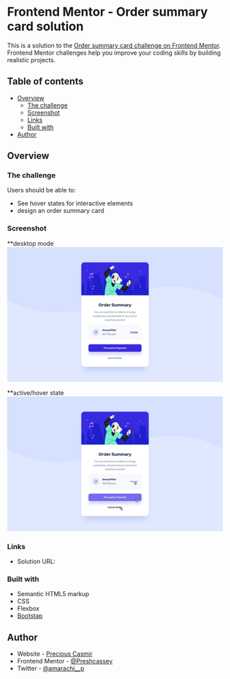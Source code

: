 # Frontend Mentor - Order summary card solution

This is a solution to the [Order summary card challenge on Frontend Mentor](https://www.frontendmentor.io/challenges/order-summary-component-QlPmajDUj). Frontend Mentor challenges help you improve your coding skills by building realistic projects. 

## Table of contents

- [Overview](#overview)
  - [The challenge](#the-challenge)
  - [Screenshot](#screenshot)
  - [Links](#links)
  - [Built with](#built-with)
- [Author](#author)


## Overview

  ### The challenge

  Users should be able to:

  - See hover states for interactive elements
  - design an order summary card

  ### Screenshot

  **desktop mode
  ![](./design/desktop-design.jpg)

  **active/hover state
  ![](./design/active-states.jpg)

  ### Links

  - Solution URL: [](https://github.com/PreshCassey/order-summary/)
  ### Built with

  - Semantic HTML5 markup
  - CSS 
  - Flexbox
  - [Bootstap](https://getbootstrap.com/)


  ## Author

  - Website - [Precious Casmir](https://github.com/PreshCassey)
  - Frontend Mentor - [@Preshcassey](https://www.frontendmentor.io/profile/preshcassey)
  - Twitter - [@amarachi__p](https://www.twitter.com/amarachi__p)

